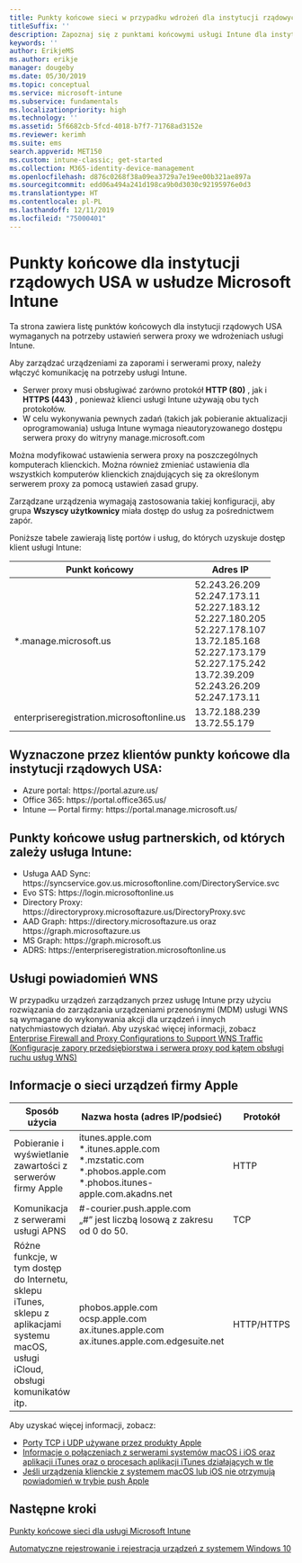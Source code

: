 ```yaml
---
title: Punkty końcowe sieci w przypadku wdrożeń dla instytucji rządowych USA — Microsoft Intune
titleSuffix: ''
description: Zapoznaj się z punktami końcowymi usługi Intune dla instytucji rządowych USA.
keywords: ''
author: ErikjeMS
ms.author: erikje
manager: dougeby
ms.date: 05/30/2019
ms.topic: conceptual
ms.service: microsoft-intune
ms.subservice: fundamentals
ms.localizationpriority: high
ms.technology: ''
ms.assetid: 5f6682cb-5fcd-4018-b7f7-71768ad3152e
ms.reviewer: kerimh
ms.suite: ems
search.appverid: MET150
ms.custom: intune-classic; get-started
ms.collection: M365-identity-device-management
ms.openlocfilehash: d876c0268f38a09ea3729a7e19ee00b321ae897a
ms.sourcegitcommit: edd06a494a241d198ca9b0d3030c92195976e0d3
ms.translationtype: HT
ms.contentlocale: pl-PL
ms.lasthandoff: 12/11/2019
ms.locfileid: "75000401"
---
```

# <a name="us-government-endpoints-for-microsoft-intune"></a>Punkty końcowe dla instytucji rządowych USA w usłudze Microsoft Intune

Ta strona zawiera listę punktów końcowych dla instytucji rządowych USA wymaganych na potrzeby ustawień serwera proxy we wdrożeniach usługi Intune.

Aby zarządzać urządzeniami za zaporami i serwerami proxy, należy włączyć komunikację na potrzeby usługi Intune.

- Serwer proxy musi obsługiwać zarówno protokół **HTTP (80)** , jak i **HTTPS (443)** , ponieważ klienci usługi Intune używają obu tych protokołów.
- W celu wykonywania pewnych zadań (takich jak pobieranie aktualizacji oprogramowania) usługa Intune wymaga nieautoryzowanego dostępu serwera proxy do witryny manage.microsoft.com

Można modyfikować ustawienia serwera proxy na poszczególnych komputerach klienckich. Można również zmieniać ustawienia dla wszystkich komputerów klienckich znajdujących się za określonym serwerem proxy za pomocą ustawień zasad grupy.

Zarządzane urządzenia wymagają zastosowania takiej konfiguracji, aby grupa **Wszyscy użytkownicy** miała dostęp do usług za pośrednictwem zapór.

Poniższe tabele zawierają listę portów i usług, do których uzyskuje dostęp klient usługi Intune:

|**Punkt końcowy**|**Adres IP**|
|---------------------|-----------|
|*.manage.microsoft.us | 52.243.26.209 <br> 52.247.173.11 <br> 52.227.183.12 <br>52.227.180.205 <br> 52.227.178.107 <br> 13.72.185.168 <br> 52.227.173.179 <br> 52.227.175.242 <br> 13.72.39.209 <br> 52.243.26.209 <br> 52.247.173.11 |
| enterpriseregistration.microsoftonline.us | 13.72.188.239 <br> 13.72.55.179 |

## <a name="us-government-customer-designated-endpoints"></a>Wyznaczone przez klientów punkty końcowe dla instytucji rządowych USA:
- Azure portal: https:\//portal.azure.us/ 
- Office 365: https:\//portal.office365.us/ 
- Intune — Portal firmy: https:\//portal.manage.microsoft.us/ 

## <a name="partner-service-endpoints-that-intune-depends-on"></a>Punkty końcowe usług partnerskich, od których zależy usługa Intune:
- Usługa AAD Sync: https:\//syncservice.gov.us.microsoftonline.com/DirectoryService.svc
- Evo STS: https:\//login.microsoftonline.us
- Directory Proxy: https:\//directoryproxy.microsoftazure.us/DirectoryProxy.svc
- AAD Graph: https:\//directory.microsoftazure.us oraz https:\//graph.microsoftazure.us
- MS Graph: https:\//graph.microsoft.us
- ADRS: https:\//enterpriseregistration.microsoftonline.us

## <a name="windows-push-notification-services"></a>Usługi powiadomień WNS
W przypadku urządzeń zarządzanych przez usługę Intune przy użyciu rozwiązania do zarządzania urządzeniami przenośnymi (MDM) usługi WNS są wymagane do wykonywania akcji dla urządzeń i innych natychmiastowych działań. Aby uzyskać więcej informacji, zobacz [Enterprise Firewall and Proxy Configurations to Support WNS Traffic (Konfiguracje zapory przedsiębiorstwa i serwera proxy pod kątem obsługi ruchu usług WNS)](https://docs.microsoft.com/windows/uwp/design/shell/tiles-and-notifications/firewall-allowlist-config)

## <a name="apple-device-network-information"></a>Informacje o sieci urządzeń firmy Apple

|**Sposób użycia**|**Nazwa hosta (adres IP/podsieć)**|**Protokół**|**Port**|
|------------|-----------|------------|-----------|
|Pobieranie i wyświetlanie zawartości z serwerów firmy Apple|itunes.apple.com<br>\*.itunes.apple.com<br>\*.mzstatic.com<br>\*.phobos.apple.com<br>\*.phobos.itunes-apple.com.akadns.net|HTTP|80|
|Komunikacja z serwerami usługi APNS|#-courier.push.apple.com<br>„#” jest liczbą losową z zakresu od 0 do 50.|TCP|5223 i 443|
|Różne funkcje, w tym dostęp do Internetu, sklepu iTunes, sklepu z aplikacjami systemu macOS, usługi iCloud, obsługi komunikatów itp.|phobos.apple.com<br>ocsp.apple.com<br>ax.itunes.apple.com<br>ax.itunes.apple.com.edgesuite.net|HTTP/HTTPS|80 lub 443|

Aby uzyskać więcej informacji, zobacz:

- [Porty TCP i UDP używane przez produkty Apple](https://support.apple.com/HT202944)
- [Informacje o połączeniach z serwerami systemów macOS i iOS oraz aplikacji iTunes oraz o procesach aplikacji iTunes działających w tle](https://support.apple.com/HT201999)
- [Jeśli urządzenia klienckie z systemem macOS lub iOS nie otrzymują powiadomień w trybie push Apple](https://support.apple.com/HT203609)

## <a name="next-steps"></a>Następne kroki
[Punkty końcowe sieci dla usługi Microsoft Intune](intune-endpoints.md)

[Automatyczne rejestrowanie i rejestracja urządzeń z systemem Windows 10](../enrollment/windows-enroll.md#registration-and-enrollment-cnames)